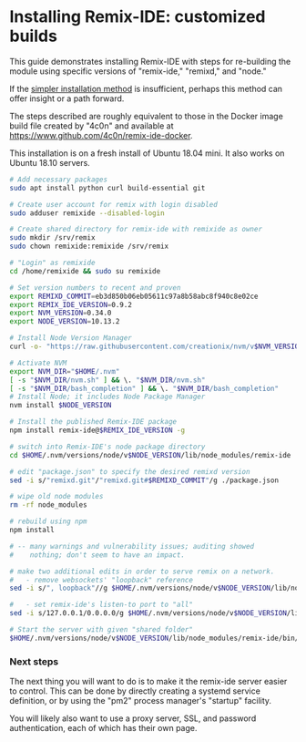 # Installing Remix-IDE: customized builds

This guide demonstrates installing Remix-IDE with steps for re-building the module using specific versions of "remix-ide," "remixd," and "node." 

If the [simpler installation method](./install-remix-ide-nvm.md) is insufficient, perhaps this method can offer insight or a path forward. 

The steps described are roughly equivalent to those in the Docker image build file created by "4c0n" and available at https://www.github.com/4c0n/remix-ide-docker. 

This installation is on a fresh install of Ubuntu 18.04 mini. It also works on Ubuntu 18.10 servers.


``` bash
# Add necessary packages
sudo apt install python curl build-essential git

# Create user account for remix with login disabled
sudo adduser remixide --disabled-login

# Create shared directory for remix-ide with remixide as owner
sudo mkdir /srv/remix
sudo chown remixide:remixide /srv/remix

# "Login" as remixide
cd /home/remixide && sudo su remixide

# Set version numbers to recent and proven
export REMIXD_COMMIT=eb3d850b06eb05611c97a8b58abc8f940c8e02ce
export REMIX_IDE_VERSION=0.9.2
export NVM_VERSION=0.34.0
export NODE_VERSION=10.13.2

# Install Node Version Manager
curl -o- "https://raw.githubusercontent.com/creationix/nvm/v$NVM_VERSION/install.sh" | bash

# Activate NVM
export NVM_DIR="$HOME/.nvm"
[ -s "$NVM_DIR/nvm.sh" ] && \. "$NVM_DIR/nvm.sh" 
[ -s "$NVM_DIR/bash_completion" ] && \. "$NVM_DIR/bash_completion" 
# Install Node; it includes Node Package Manager
nvm install $NODE_VERSION 

# Install the published Remix-IDE package
npm install remix-ide@$REMIX_IDE_VERSION -g 

# switch into Remix-IDE's node package directory
cd $HOME/.nvm/versions/node/v$NODE_VERSION/lib/node_modules/remix-ide

# edit "package.json" to specify the desired remixd version 
sed -i s/"remixd.git"/"remixd.git#$REMIXD_COMMIT"/g ./package.json 

# wipe old node modules
rm -rf node_modules 

# rebuild using npm
npm install

# -- many warnings and vulnerability issues; auditing showed
#    nothing; don't seem to have an impact.

# make two additional edits in order to serve remix on a network.
#   - remove websockets' "loopback" reference
sed -i s/", loopback"//g $HOME/.nvm/versions/node/v$NODE_VERSION/lib/node_modules/remix-ide/node_modules/remixd/src/websocket.js

#   - set remix-ide's listen-to port to "all"
sed -i s/127.0.0.1/0.0.0.0/g $HOME/.nvm/versions/node/v$NODE_VERSION/lib/node_modules/remix-ide/bin/remix-ide

# Start the server with given "shared folder"
$HOME/.nvm/versions/node/v$NODE_VERSION/lib/node_modules/remix-ide/bin/remix-ide /srv/remix
```



### Next steps

The next thing you will want to do is to make it the remix-ide server easier to control. This can be done by directly creating a systemd service definition, or by using the "pm2" process manager's "startup" facility.

You will likely also want to use a proxy server, SSL, and password authentication, each of which has their own page.

